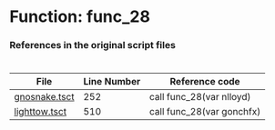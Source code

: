 # Function: func_28
### References in the original script files

#

| File | Line Number | Reference code |
| --- | --- | --- |
| [gnosnake.tsct](../../../out/gnosnake.tsct#L252) | 252 | call func_28(var nlloyd) |
| [lighttow.tsct](../../../out/lighttow.tsct#L510) | 510 | call func_28(var gonchfx) |
